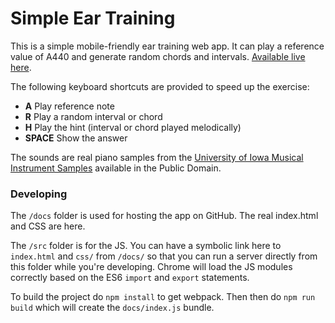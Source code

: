 # Simple Ear Training

This is a simple mobile-friendly ear training web app. It can play a reference value
 of A440 and generate random chords and intervals. [Available live here](https://pianosnake.github.io/simple-ear-training/index.html).

 The following keyboard shortcuts are provided to speed  up the exercise:
 
- __A__ Play reference note
- __R__ Play a random interval or chord
- __H__ Play the hint (interval or chord played melodically)
- __SPACE__ Show the answer

The sounds are real piano samples from the [University of Iowa Musical Instrument Samples](http://theremin.music.uiowa.edu/MIS.html) available in the Public Domain.

### Developing
The `/docs` folder is used for hosting the app on GitHub. The real index.html and CSS are here.

The `/src` folder is for the JS. You can have a symbolic link here to `index.html` and `css/` from `/docs/` so that you can run a server directly from this folder while you're developing. Chrome will load the JS modules correctly based on the ES6 `import` and `export` statements.

To build the project do `npm install` to get webpack. Then then do `npm run build` which will create the `docs/index.js` bundle.

